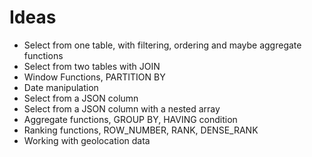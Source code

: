 # Ideas

- Select from one table, with filtering, ordering and maybe aggregate functions
- Select from two tables with JOIN
- Window Functions, PARTITION BY
- Date manipulation
- Select from a JSON column
- Select from a JSON column with a nested array
- Aggregate functions, GROUP BY, HAVING condition
- Ranking functions, ROW_NUMBER, RANK, DENSE_RANK
- Working with geolocation data 